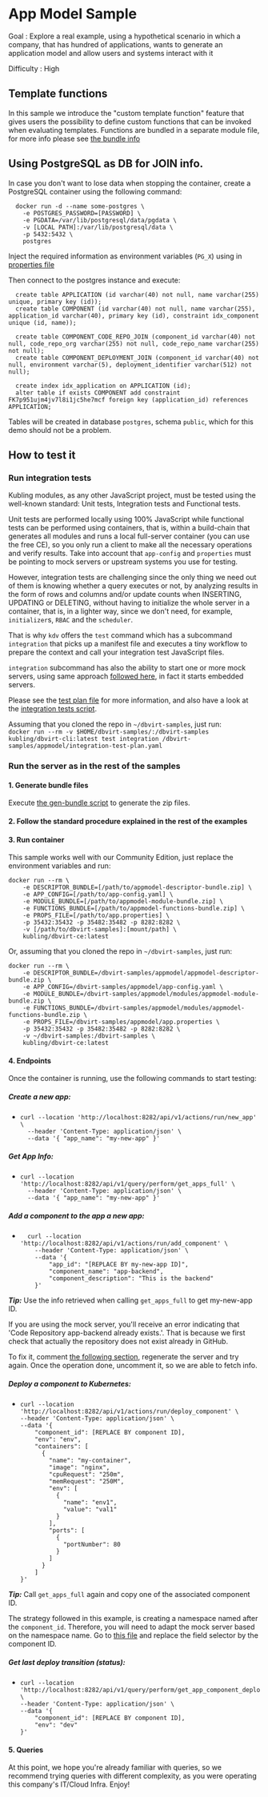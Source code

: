 # App Model Sample

Goal
: Explore a real example, using a hypothetical scenario in which a company, that has hundred of applications, 
wants to generate an application model and allow users and systems interact with it

Difficulty
: High

## Template functions
In this sample we introduce the "custom template function" feature that gives users the possibility to define
custom functions that can be invoked when evaluating templates.
Functions are bundled in a separate module file, for more info please see [the bundle info](modules/functions/bundle-function-info.yaml)

## Using PostgreSQL as DB for JOIN info.
In case you don't want to lose data when stopping the container, create a PostgreSQL container using the following command:
```
  docker run -d --name some-postgres \
    -e POSTGRES_PASSWORD=[PASSWORD] \
    -e PGDATA=/var/lib/postgresql/data/pgdata \
    -v [LOCAL PATH]:/var/lib/postgresql/data \
    -p 5432:5432 \
    postgres
```
Inject the required information as environment variables (`PG_X`) using in [properties file](app.properties)

Then connect to the postgres instance and execute:
```
  create table APPLICATION (id varchar(40) not null, name varchar(255) unique, primary key (id));
  create table COMPONENT (id varchar(40) not null, name varchar(255), application_id varchar(40), primary key (id), constraint idx_component unique (id, name));
  
  create table COMPONENT_CODE_REPO_JOIN (component_id varchar(40) not null, code_repo_org varchar(255) not null, code_repo_name varchar(255) not null);
  create table COMPONENT_DEPLOYMENT_JOIN (component_id varchar(40) not null, environment varchar(5), deployment_identifier varchar(512) not null);
  
  create index idx_application on APPLICATION (id);
  alter table if exists COMPONENT add constraint FK7p951ujm4jv7l8i1jc5he7mcf foreign key (application_id) references APPLICATION;
```

Tables will be created in database `postgres`, schema `public`, which for this demo should not be a problem.

## How to test it

### Run integration tests
Kubling modules, as any other JavaScript project, must be tested using the well-known standard: Unit tests, Integration tests and Functional tests.

Unit tests are performed locally using 100% JavaScript while functional tests can be performed using containers, that is,
within a build-chain that generates all modules and runs a local full-server container (you can use the free CE), so you only run a client
to make all the necessary operations and verify results.
Take into account that `app-config` and `properties` must be pointing to mock servers or upstream systems you use for testing.

However, integration tests are challenging since the only thing we need out of them is knowing whether a query executes
or not, by analyzing results in the form of rows and columns and/or update counts when INSERTING, UPDATING or DELETING, without having
to initialize the whole server in a container, that is, in a lighter way, since we don't need, for example, `initializer`s, `RBAC` and the `scheduler`.

That is why `kdv` offers the `test` command which has a subcommand `integration` that picks up a manifest file and
executes a tiny workflow to prepare the context and call your integration test JavaScript files.

`integration` subcommand has also the ability to start one or more mock servers, using same approach [followed here](https://github.com/kubling-community/dbvirt-mock-upstream), in fact
it starts embedded servers.

Please see the [test plan file](integration-test-plan.yaml) for more information, and also have a look at the [integration
tests script](test/script/github_tests.js).

Assuming that you cloned the repo in `~/dbvirt-samples`, just run:<br>
```docker run --rm -v $HOME/dbvirt-samples/:/dbvirt-samples kubling/dbvirt-cli:latest test integration /dbvirt-samples/appmodel/integration-test-plan.yaml```

### Run the server as in the rest of the samples

#### 1. Generate bundle files
Execute [the gen-bundle script](gen-bundles.sh) to generate the zip files.

#### 2. Follow the standard procedure explained in the rest of the examples

#### 3. Run container
This sample works well with our Community Edition, just replace the environment variables and run:

```
docker run --rm \ 
    -e DESCRIPTOR_BUNDLE=[/path/to/appmodel-descriptor-bundle.zip] \
    -e APP_CONFIG=[/path/to/app-config.yaml] \
    -e MODULE_BUNDLE=[/path/to/appmodel-module-bundle.zip] \
    -e FUNCTIONS_BUNDLE=[/path/to/appmodel-functions-bundle.zip] \
    -e PROPS_FILE=[/path/to/app.properties] \
    -p 35432:35432 -p 35482:35482 -p 8282:8282 \
    -v [/path/to/dbvirt-samples]:[mount/path] \
    kubling/dbvirt-ce:latest
```

Or, assuming that you cloned the repo in `~/dbvirt-samples`, just run:
```
docker run --rm \
    -e DESCRIPTOR_BUNDLE=/dbvirt-samples/appmodel/appmodel-descriptor-bundle.zip \
    -e APP_CONFIG=/dbvirt-samples/appmodel/app-config.yaml \
    -e MODULE_BUNDLE=/dbvirt-samples/appmodel/modules/appmodel-module-bundle.zip \
    -e FUNCTIONS_BUNDLE=/dbvirt-samples/appmodel/modules/appmodel-functions-bundle.zip \
    -e PROPS_FILE=/dbvirt-samples/appmodel/app.properties \
    -p 35432:35432 -p 35482:35482 -p 8282:8282 \
    -v ~/dbvirt-samples:/dbvirt-samples \
    kubling/dbvirt-ce:latest
```

#### 4. Endpoints
Once the container is running, use the following commands to start testing:

##### Create a new app:
* ```
  curl --location 'http://localhost:8282/api/v1/actions/run/new_app' \
    --header 'Content-Type: application/json' \
    --data '{ "app_name": "my-new-app" }'
  ```
##### Get App Info:
* ```
  curl --location 'http://localhost:8282/api/v1/query/perform/get_apps_full' \
    --header 'Content-Type: application/json' \
    --data '{ "app_name": "my-new-app" }'
  ```
  
##### Add a component to the app a new app:
* ```
    curl --location 'http://localhost:8282/api/v1/actions/run/add_component' \
      --header 'Content-Type: application/json' \
      --data '{
          "app_id": "[REPLACE BY my-new-app ID]",
          "component_name": "app-backend",
          "component_description": "This is the backend"
      }'
  ```
**_Tip:_** Use the info retrieved when calling `get_apps_full` to get my-new-app ID.

If you are using the mock server, you'll receive an error indicating that 'Code Repository app-backend already exists.'.
That is because we first check that actually the repository does not exist already in GitHub.

To fix it, comment [the following section](https://github.com/kubling-community/dbvirt-mock-upstream/blob/master/src/main/resources/github_server_expect.yaml#L46), regenerate the server and try again.
Once the operation done, uncomment it, so we are able to fetch info.

##### Deploy a component to Kubernetes:
* ```
  curl --location 'http://localhost:8282/api/v1/actions/run/deploy_component' \
  --header 'Content-Type: application/json' \
  --data '{
      "component_id": [REPLACE BY component ID],
      "env": "env",
      "containers": [
        {
          "name": "my-container",
          "image": "nginx",
          "cpuRequest": "250m",
          "memRequest": "250M",
          "env": [
            {
              "name": "env1",
              "value": "val1"
            }
          ],
          "ports": [
            {
              "portNumber": 80
            }
          ]
        }
      ]
  }'
  ```
**_Tip:_** Call `get_apps_full` again and copy one of the associated component ID.  

The strategy followed in this example, is creating a namespace named after the `component_id`.
Therefore, you will need to adapt the mock server based on the namespace name. Go to [this file](https://github.com/kubling-community/dbvirt-mock-upstream/blob/master/src/main/resources/kubernetes_server_1_expect.yaml#L58) and replace the
field selector by the component ID.

##### Get last deploy transition (status):
* ```
  curl --location 'http://localhost:8282/api/v1/query/perform/get_app_component_deploy_last_transition' \
  --header 'Content-Type: application/json' \
  --data '{
      "component_id": [REPLACE BY component ID],
      "env": "dev"
  }'
  ```

#### 5. Queries
At this point, we hope you're already familiar with queries, so we recommend trying queries with different complexity,
as you were operating this company's IT/Cloud Infra. Enjoy!
